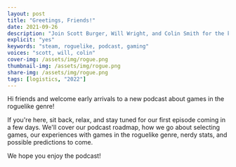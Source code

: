 ```yaml
---
layout: post
title: "Greetings, Friends!"
date: 2021-09-26
description: "Join Scott Burger, Will Wright, and Colin Smith for the kickoff of the podcast."
explicit: "yes" 
keywords: "steam, roguelike, podcast, gaming"
voices: "scott, will, colin"
cover-img: /assets/img/rogue.png
thumbnail-img: /assets/img/rogue.png
share-img: /assets/img/rogue.png
tags: [logistics, "2022"]
---
```


Hi friends and welcome early arrivals to a new podcast about games in the roguelike genre!

If you're here, sit back, relax, and stay tuned for our first episode coming in a few days. We'll cover our podcast roadmap,
how we go about selecting games, our experiences with games in the roguelike genre, nerdy stats, and possible predictions to come. 

We hope you enjoy the podcast!

